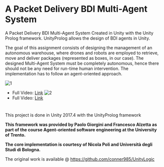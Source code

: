 # A Packet Delivery BDI Multi-Agent System
 A Packet Delivery BDI Multi-Agent System Created in Unity with the Unity Prolog framework. UnityProlog allows the design of BDI agents in Unity.
 
 The goal of this assignment consists of designing the management of an autonomous warehouse, where drones and robots are employed to retrieve, move and deliver packages (represented as boxes, in our case). The designed Multi-Agent System must be completely autonomous, hence there should not be any need for run-time human intervention. The implementation has to follow an agent-oriented approach.
 
![1](https://user-images.githubusercontent.com/26629624/86936444-4cde6d80-c13e-11ea-8164-485b65e58641.gif)
- Full Video: [Link](https://www.youtube.com/watch?v=eYRrTPGmch0)
![2](https://user-images.githubusercontent.com/26629624/86936446-4e0f9a80-c13e-11ea-8c2a-c721956aa5a7.gif)
- Full Video: [Link](https://www.youtube.com/watch?v=XmmIHHjwyN8)

#
This project is done in Unity 2017.4 with the UnityProlog framework

**This framework was provided by Paolo Giorgini and Francesco Alzetta as part of the course Agent-oriented software engineering at the University of Trento.**

**The core implementation is courtesy of Nicola Poli and Università degli Studi di Bologna.**

The original work is available @ https://github.com/conner985/UnityLogic
